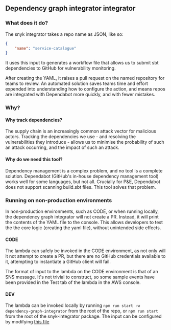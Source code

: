 ## Dependency graph integrator integrator

### What does it do?

The snyk integrator takes a repo name as JSON, like so:

```json
{
	"name": "service-catalogue"
}
```

It uses this input to generates a workflow file that allows us to submit sbt dependencies to GitHub for vulnerability monitoring.

After creating the YAML, it raises a pull request on the named repository for teams to review. An automated solution saves teams time and effort expended into understanding how to configure the action, and means repos are integrated with Dependabot more quickly, and with fewer mistakes.

### Why?

#### Why track dependencies?

The supply chain is an increasingly common attack vector for malicious actors. Tracking the dependencies we use - and resolving the vulnerabilities they introduce - allows us to minimise the probability of such an attack occurring, and the impact of such an attack.

#### Why do we need this tool?

Dependency management is a complex problem, and no tool is a complete solution. Dependabot (GitHub's in-house dependency management tool) works well for some languages, but not all. Crucially for P&E, Dependabot does not support scanning build.sbt files. This tool solves that problem.

### Running on non-production environments

In non-production environments, such as CODE, or when running locally, the dependency graph integrator will not create a PR. Instead, it will print the contents of the YAML file to the console. This allows developers to test the the core logic (creating the yaml file), without unintended side effects.

#### CODE

The lambda can safely be invoked in the CODE environment, as not only will it not attempt to create a PR, but there are no GitHub credentials available to it, attempting to instantiate a GitHub client will fail.

The format of input to the lambda on the CODE environment is that of an SNS message. It's not trivial to construct, so some sample events have been provided in the Test tab of the lambda in the AWS console.

#### DEV

The lambda can be invoked locally by running `npm run start -w dependency-graph-integrator` from the root of the repo, or `npm run start` from the root of the snyk-integrator package. The input can be configured by modifying [this file](./src/run-locally.ts)
